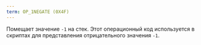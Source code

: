 ```yaml
---
term: OP_1NEGATE (0X4F)
---
```


Помещает значение `-1` на стек. Этот операционный код используется в скриптах для представления отрицательного значения `-1`.